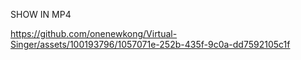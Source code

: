 SHOW IN MP4

https://github.com/onenewkong/Virtual-Singer/assets/100193796/1057071e-252b-435f-9c0a-dd7592105c1f

